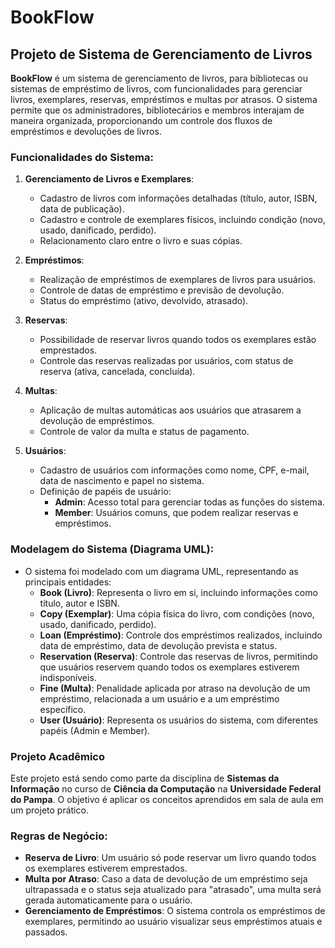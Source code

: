# BookFlow

## Projeto de Sistema de Gerenciamento de Livros

**BookFlow** é um sistema de gerenciamento de livros, para bibliotecas ou sistemas de empréstimo de livros, com funcionalidades para gerenciar livros, exemplares, reservas, empréstimos e multas por atrasos. O sistema permite que os administradores, bibliotecários e membros interajam de maneira organizada, proporcionando um controle dos fluxos de empréstimos e devoluções de livros.

### Funcionalidades do Sistema:

1. **Gerenciamento de Livros e Exemplares**:
   - Cadastro de livros com informações detalhadas (título, autor, ISBN, data de publicação).
   - Cadastro e controle de exemplares físicos, incluindo condição (novo, usado, danificado, perdido).
   - Relacionamento claro entre o livro e suas cópias.

2. **Empréstimos**:
   - Realização de empréstimos de exemplares de livros para usuários.
   - Controle de datas de empréstimo e previsão de devolução.
   - Status do empréstimo (ativo, devolvido, atrasado).

3. **Reservas**:
   - Possibilidade de reservar livros quando todos os exemplares estão emprestados.
   - Controle das reservas realizadas por usuários, com status de reserva (ativa, cancelada, concluída).

4. **Multas**:
   - Aplicação de multas automáticas aos usuários que atrasarem a devolução de empréstimos.
   - Controle de valor da multa e status de pagamento.

5. **Usuários**:
   - Cadastro de usuários com informações como nome, CPF, e-mail, data de nascimento e papel no sistema.
   - Definição de papéis de usuário:
     - **Admin**: Acesso total para gerenciar todas as funções do sistema.
     - **Member**: Usuários comuns, que podem realizar reservas e empréstimos.

### Modelagem do Sistema (Diagrama UML):

- O sistema foi modelado com um diagrama UML, representando as principais entidades:
  - **Book (Livro)**: Representa o livro em si, incluindo informações como título, autor e ISBN.
  - **Copy (Exemplar)**: Uma cópia física do livro, com condições (novo, usado, danificado, perdido).
  - **Loan (Empréstimo)**: Controle dos empréstimos realizados, incluindo data de empréstimo, data de devolução prevista e status.
  - **Reservation (Reserva)**: Controle das reservas de livros, permitindo que usuários reservem quando todos os exemplares estiverem indisponíveis.
  - **Fine (Multa)**: Penalidade aplicada por atraso na devolução de um empréstimo, relacionada a um usuário e a um empréstimo específico.
  - **User (Usuário)**: Representa os usuários do sistema, com diferentes papéis (Admin e Member).
 
### Projeto Acadêmico

Este projeto está sendo como parte da disciplina de **Sistemas da Informação** no curso de **Ciência da Computação** na **Universidade Federal do Pampa**. O objetivo é aplicar os conceitos aprendidos em sala de aula em um projeto prático.



### Regras de Negócio:

- **Reserva de Livro**: Um usuário só pode reservar um livro quando todos os exemplares estiverem emprestados.
- **Multa por Atraso**: Caso a data de devolução de um empréstimo seja ultrapassada e o status seja atualizado para "atrasado", uma multa será gerada automaticamente para o usuário.
- **Gerenciamento de Empréstimos**: O sistema controla os empréstimos de exemplares, permitindo ao usuário visualizar seus empréstimos atuais e passados.

